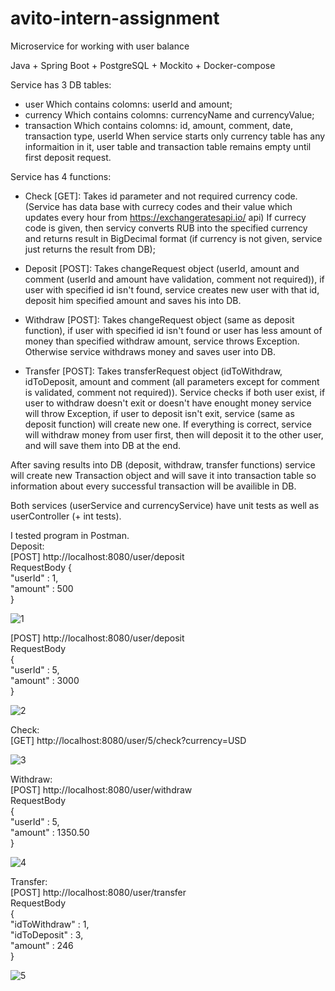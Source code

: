 # avito-intern-assignment
Microservice for working with user balance

Java + Spring Boot + PostgreSQL + Mockito + Docker-compose

Service has 3 DB tables:
- user
  Which contains colomns: userId and amount;
- currency
  Which contains colomns: currencyName and currencyValue;
- transaction
  Which contains colomns: id, amount, comment, date, transaction type, userId
When service starts only currency table has any informaition in it, user table and transaction table remains empty until first deposit request.

Service has 4 functions:  
- Check [GET]:
  Takes id parameter and not required currency code.
  (Service has data base with currecy codes and their value which updates every hour from https://exchangeratesapi.io/ api)
  If currecy code is given, then serviсу converts RUB into the specified currency and returns result in BigDecimal format (if currency is not given, service  just returns the result from DB);
  
- Deposit [POST]:
  Takes changeRequest object (userId, amount and comment (userId and amount have validation, comment not required)), if user with specified id isn't found, service creates new user with that id, deposit him specified amount and saves his into DB.

- Withdraw [POST]:
  Takes changeRequest object (same as deposit function), if user with specified id isn't found or user has less amount of money than specified withdraw amount, service throws Exception. Otherwise service withdraws money and saves user into DB.

- Transfer [POST]:
  Takes transferRequest object (idToWithdraw, idToDeposit, amount and comment (all parameters except for comment is validated, comment not required)). Service checks if both user exist, if user to withdraw doesn't exit or doesn't have enought money service will throw Exception, if user to deposit isn't exit, service (same as deposit function) will create new one.
  If everything is correct, service will withdraw money from user first, then will deposit it to the other user, and will save them into DB at the end.
  
After saving results into DB (deposit, withdraw, transfer functions) service will create new Transaction object and will save it into transaction table so information about every 
successful transaction will be availible in DB.

Both services (userService and currencyService) have unit tests as well as userController (+ int tests).

I tested program in Postman.  
Deposit:  
[POST] http://localhost:8080/user/deposit  
RequestBody
{  
    "userId" : 1,  
    "amount" : 500  
}  

![1](https://user-images.githubusercontent.com/90202470/132867366-418ab35e-b303-4071-9cb3-11e0451a82e2.png)  

    
[POST] http://localhost:8080/user/deposit  
RequestBody  
{  
    "userId" : 5,  
    "amount" : 3000  
}  

![2](https://user-images.githubusercontent.com/90202470/132867494-c175a0a7-999a-4c95-aab1-d6b548fb9d7c.png)  

Check:  
[GET] http://localhost:8080/user/5/check?currency=USD  

![3](https://user-images.githubusercontent.com/90202470/132867615-d65e5055-a4db-4742-8064-3cc1c5a718bc.png)  

Withdraw:  
[POST] http://localhost:8080/user/withdraw  
RequestBody  
{  
    "userId" : 5,  
    "amount" : 1350.50  
}  

![4](https://user-images.githubusercontent.com/90202470/132867750-146b86fd-66c0-408a-90f3-2e5a1b0a75cb.png)  

Transfer:  
[POST] http://localhost:8080/user/transfer  
RequestBody  
{  
    "idToWithdraw" : 1,  
    "idToDeposit" : 3,  
    "amount" : 246  
}  

![5](https://user-images.githubusercontent.com/90202470/132868144-096e3a90-b1ed-4bc0-b00b-52b65512683e.png)



